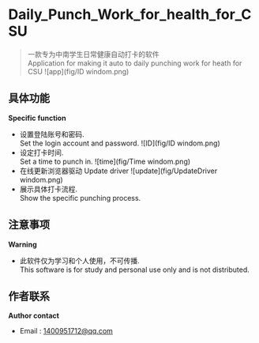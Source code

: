 # Daily_Punch_Work_for_health_for_CSU
> 一款专为中南学生日常健康自动打卡的软件   
> Application for making it auto to daily punching work for heath for CSU 
![app](fig/ID windom.png)
## 具体功能  
<strong> Specific function </strong>
- 设置登陆账号和密码.  
Set the login account and password.
![ID](fig/ID windom.png)
- 设定打卡时间.   
Set a time to punch in.
![time](fig/Time windom.png)
- 在线更新浏览器驱动
Update driver
![update](fig/UpdateDriver windom.png)
- 展示具体打卡流程.   
Show the specific punching process. 
## 注意事项  
<strong> Warning </strong>  
- 此软件仅为学习和个人使用，不可传播.   
This software is for study and personal use only and is not distributed.  
## 作者联系
<strong>Author contact</strong>   
- Email : 1400951712@qq.com
